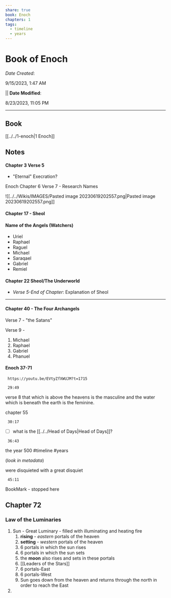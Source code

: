 ```yaml
---
share: true
book: Enoch
chapters: 1
tags:
  - timeline
  - years
---
```



# Book of Enoch

*Date Created*: <span><span><p>9/15/2023, 1:47 AM</p></span></span> || **Date Modified**: <span><span><p>8/23/2023, 11:05 PM</p></span></span>
<hr>

## Book

[[../../1-enoch|1 Enoch]]

## Notes


#### Chapter 3 Verse 5

- "Eternal" Execration? 


Enoch Chapter 6 Verse 7 - Research Names



![[../../Wikis/IMAGES/Pasted image 20230619202557.png|Pasted image 20230619202557.png]]


#### Chapter 17 - Sheol





#### Name of the Angels (Watchers)

- Uriel
- Raphael
- Raguel
- Michael
- Saraqael
- Gabriel
- Remiel


#### Chapter 22 Sheol/The Underworld

- *Verse 5-End of Chapter*: Explanation of Sheol


<hr>


#### Chapter 40 - The Four Archangels

Verse 7 - "the Satans"

Verse 9 - 
1. Michael
2. Raphael
3. Gabriel
4. Phanuel

#### Enoch 37-71

```timestamp-url 
 https://youtu.be/EVtyZfXWUJM?t=1715
 ```

```timestamp 
 29:49
 ```
verse 8 that which is above the heavens is the masculine and the water which is beneath the earth is the feminine.

chapter 55

```timestamp 
 30:17
 ```

- [ ] what is the [[../../Head of Days|Head of Days]]?

```timestamp 
 36:43
 ```

the year 500 #timeline #years 

(*look in metadata*)

were disquieted with a great disquiet

```timestamp 
 45:11
 ```
BookMark - stopped here



## Chapter 72

### Law of the Luminaries
1. Sun - Great Luminary - filled with illuminating and heating fire
	1. **rising** - *eastern* portals of the heaven
	2. **setting** - *western* portals of the heaven
	3. 6 portals in which the sun rises
	4. 6 portals in which the sun sets
	5. the **moon** also rises and sets in these portals
	6. [[Leaders of the Stars]]
	7. 6 portals-East
	8. 6 portals-West
	9. Sun goes down from the heaven and returns through the north in order to reach the East
2. 